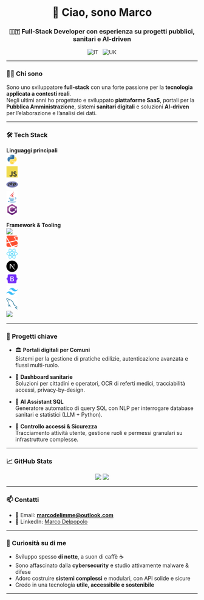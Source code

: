<h1 align="center">👋 Ciao, sono Marco</h1>
<h3 align="center">🇮🇹 Full-Stack Developer con esperienza su progetti pubblici, sanitari e AI-driven</h3>

<p align="center">
  <img src="https://upload.wikimedia.org/wikipedia/commons/0/03/Flag_of_Italy.svg" alt="IT" width="40"/>
  &nbsp;
  <img src="https://upload.wikimedia.org/wikipedia/en/a/ae/Flag_of_the_United_Kingdom.svg" alt="UK" width="40"/>
</p>

---

### 🧑‍💻 Chi sono

Sono uno sviluppatore **full-stack** con una forte passione per la **tecnologia applicata a contesti reali**.  
Negli ultimi anni ho progettato e sviluppato **piattaforme SaaS**, portali per la **Pubblica Amministrazione**, sistemi **sanitari digitali** e soluzioni **AI-driven** per l’elaborazione e l’analisi dei dati.

---

### 🛠️ Tech Stack

**Linguaggi principali**  
<img src="https://raw.githubusercontent.com/devicons/devicon/master/icons/python/python-original.svg" width="30"/>  
<img src="https://raw.githubusercontent.com/devicons/devicon/master/icons/javascript/javascript-original.svg" width="30"/>  
<img src="https://raw.githubusercontent.com/devicons/devicon/master/icons/php/php-original.svg" width="30"/>  
<img src="https://raw.githubusercontent.com/devicons/devicon/master/icons/java/java-original.svg" width="30"/>  
<img src="https://raw.githubusercontent.com/devicons/devicon/master/icons/csharp/csharp-original.svg" width="30"/>

**Framework & Tooling**  
<img src="https://cdn.worldvectorlogo.com/logos/django.svg" width="30"/>  
<img src="https://raw.githubusercontent.com/devicons/devicon/master/icons/laravel/laravel-plain.svg" width="30"/>  
<img src="https://raw.githubusercontent.com/devicons/devicon/master/icons/react/react-original.svg" width="30"/>  
<img src="https://raw.githubusercontent.com/devicons/devicon/master/icons/nextjs/nextjs-original.svg" width="30"/>  
<img src="https://raw.githubusercontent.com/devicons/devicon/master/icons/bootstrap/bootstrap-plain.svg" width="30"/>  
<img src="https://raw.githubusercontent.com/devicons/devicon/master/icons/tailwindcss/tailwindcss-plain.svg" width="30"/>  
<img src="https://raw.githubusercontent.com/devicons/devicon/master/icons/mysql/mysql-original.svg" width="30"/>  
<img src="https://raw.githubusercontent.com/devicons/devicon/master/icons/sqlserver/sqlserver-original.svg" width="30"/>

---

### 💼 Progetti chiave

- 🏛️ **Portali digitali per Comuni**  
  Sistemi per la gestione di pratiche edilizie, autenticazione avanzata e flussi multi-ruolo.

- 🏥 **Dashboard sanitarie**  
  Soluzioni per cittadini e operatori, OCR di referti medici, tracciabilità accessi, privacy-by-design.

- 🤖 **AI Assistant SQL**  
  Generatore automatico di query SQL con NLP per interrogare database sanitari e statistici (LLM + Python).

- 🔐 **Controllo accessi & Sicurezza**  
  Tracciamento attività utente, gestione ruoli e permessi granulari su infrastrutture complesse.

---

### 📈 GitHub Stats

<p align="center">
  <img src="https://github-readme-stats.vercel.app/api?username=marcodelpimme&show_icons=true&locale=it" />
  <img src="https://github-readme-stats.vercel.app/api/top-langs/?username=marcodelpimme&layout=compact&langs_count=10" />
</p>

---

### 📫 Contatti

- 📧 Email: **marcodelimme@outlook.com**  
- 💼 LinkedIn: [Marco Delpopolo](https://linkedin.com/in/marco-delpopolo-b6a1b4284)

---

### 🧩 Curiosità su di me

- Sviluppo spesso **di notte**, a suon di caffè ☕  
- Sono affascinato dalla **cybersecurity** e studio attivamente malware & difese  
- Adoro costruire **sistemi complessi** e modulari, con API solide e sicure  
- Credo in una tecnologia **utile, accessibile e sostenibile**

---
